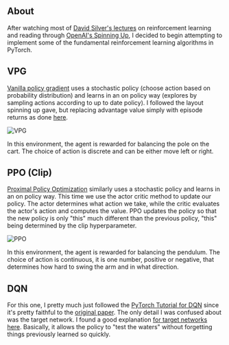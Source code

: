 ## About
After watching most of [David Silver's lectures](https://www.youtube.com/watch?v=2pWv7GOvuf0) on reinforcement learning and reading through [OpenAI's Spinning Up](https://spinningup.openai.com/en/latest/user/introduction.html), I decided to begin attempting to implement some of the fundamental reinforcement learning algorithms in PyTorch.

## VPG 
[Vanilla policy gradient](https://spinningup.openai.com/en/latest/algorithms/vpg.html) uses a stochastic policy (choose action based on probability distribution) and learns in an on policy way (explores by sampling actions according to up to date policy). I followed the layout spinning up gave, but replacing advantage value simply with episode returns as done [here](https://www.notion.so/Vanilla-Policy-Gradients-b93451bb5507454c9d7de6a96ac629c1#a4aaed6159b5483e9d1e03f655e3fdce).

![VPG](https://user-images.githubusercontent.com/64811449/147691086-65b32cc2-7db8-4c16-aa84-e58e1ed1569b.gif)

In this environment, the agent is rewarded for balancing the pole on the cart. The choice of action is discrete and can be either move left or right.

## PPO (Clip)
[Proximal Policy Optimization](https://spinningup.openai.com/en/latest/algorithms/ppo.html) similarly uses a stochastic policy and learns in an on policy way. This time we use the actor critic method to update our policy. The actor determines what action we take, while the critic evaluates the actor's action and computes the value. PPO updates the policy so that the new policy is only "this" much different than the previous policy, "this" being determined by the clip hyperparameter.

![PPO](https://user-images.githubusercontent.com/64811449/147691029-5bdfe734-53e2-43bd-80b4-b610798ed4df.gif)

In this environment, the agent is rewarded for balancing the pendulum. The choice of action is continuous, it is one number, positive or negative, that determines how hard to swing the arm and in what direction.

## DQN
For this one, I pretty much just followed the [PyTorch Tutorial for DQN](https://pytorch.org/tutorials/intermediate/reinforcement_q_learning.html) since it's pretty faithful to the [original paper](https://www.cs.toronto.edu/~vmnih/docs/dqn.pdf). The only detail I was confused about was the target network. I found a good explanation [for target networks here](https://stackoverflow.com/questions/54237327/why-is-a-target-network-required). Basically, it allows the policy to "test the waters" without forgetting things previously learned so quickly.
